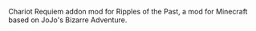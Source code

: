 Chariot Requiem addon mod for Ripples of the Past, a mod for Minecraft based on JoJo's Bizarre Adventure.
